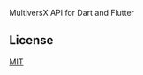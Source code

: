MultiversX API for Dart and Flutter

## License

[MIT](https://github.com/KLEAK-Development/multiversx/blob/main/packages/api/LICENSE)